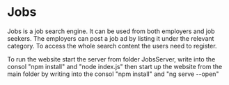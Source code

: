 # Jobs

Jobs is a job search engine. It can be used from both employers and job seekers. 
The employers can post a job ad by listing it under the relevant category.
To access the whole search content the users need to register.

To run the website start the server from folder JobsServer, write into the consol "npm install" and "node index.js"
then start up the website from the main folder by writing into the consol "npm install" and "ng serve --open"